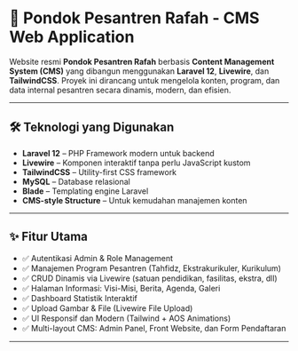 # 🌙 Pondok Pesantren Rafah - CMS Web Application

Website resmi **Pondok Pesantren Rafah** berbasis **Content Management System (CMS)** yang dibangun menggunakan **Laravel 12**, **Livewire**, dan **TailwindCSS**. Proyek ini dirancang untuk mengelola konten, program, dan data internal pesantren secara dinamis, modern, dan efisien.

---

## 🛠️ Teknologi yang Digunakan

- **Laravel 12** – PHP Framework modern untuk backend
- **Livewire** – Komponen interaktif tanpa perlu JavaScript kustom
- **TailwindCSS** – Utility-first CSS framework
- **MySQL** – Database relasional
- **Blade** – Templating engine Laravel
- **CMS-style Structure** – Untuk kemudahan manajemen konten

---

## ✨ Fitur Utama

- ✅ Autentikasi Admin & Role Management
- ✅ Manajemen Program Pesantren (Tahfidz, Ekstrakurikuler, Kurikulum)
- ✅ CRUD Dinamis via Livewire (satuan pendidikan, fasilitas, ekstra, dll)
- ✅ Halaman Informasi: Visi-Misi, Berita, Agenda, Galeri
- ✅ Dashboard Statistik Interaktif
- ✅ Upload Gambar & File (Livewire File Upload)
- ✅ UI Responsif dan Modern (Tailwind + AOS Animations)
- ✅ Multi-layout CMS: Admin Panel, Front Website, dan Form Pendaftaran

---
